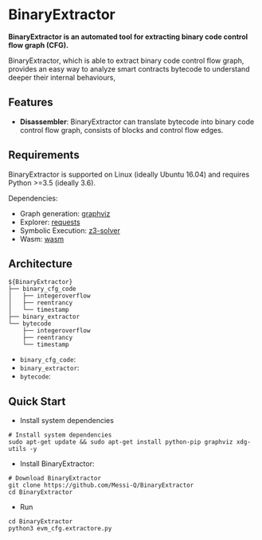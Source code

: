 # BinaryExtractor

**BinaryExtractor is an automated tool for extracting binary code control flow graph (CFG).**

BinaryExtractor, which is able to extract binary code control flow graph, provides an easy way to analyze smart contracts bytecode to understand deeper their internal behaviours,



## Features

- **Disassembler**: BinaryExtractor can translate bytecode into binary code control flow graph, consists of blocks and control flow edges. 



## Requirements

BinaryExtractor is supported on Linux (ideally Ubuntu 16.04) and requires Python >=3.5 (ideally 3.6).

Dependencies:
* Graph generation: [graphviz](https://graphviz.gitlab.io/download/)
* Explorer: [requests](http://docs.python-requests.org/en/master/#)
* Symbolic Execution: [z3-solver](https://pypi.org/project/z3-solver/)
* Wasm: [wasm](https://github.com/athre0z/wasm)



## Architecture
```shell
${BinaryExtractor}
├── binary_cfg_code
│   ├── integeroverflow
│   ├── reentrancy
│   └── timestamp
├── binary_extractor
└── bytecode
    ├── integeroverflow
    ├── reentrancy
    └── timestamp
```

* `binary_cfg_code`: 
* `binary_extractor`: 
* `bytecode`: 



## Quick Start

- Install system dependencies
```
# Install system dependencies
sudo apt-get update && sudo apt-get install python-pip graphviz xdg-utils -y
```

- Install BinaryExtractor:
```
# Download BinaryExtractor
git clone https://github.com/Messi-Q/BinaryExtractor
cd BinaryExtractor
```

- Run
```
cd BinaryExtractor
python3 evm_cfg.extractore.py
```
